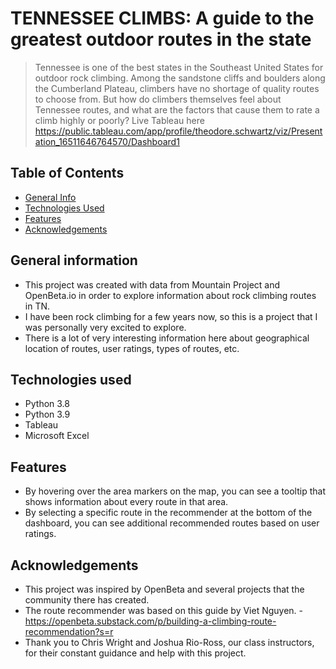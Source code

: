 # TENNESSEE CLIMBS: A guide to the greatest outdoor routes in the state
> Tennessee is one of the best states in the Southeast United States for outdoor rock climbing. Among the sandstone cliffs and boulders along the Cumberland Plateau, climbers have no shortage of quality routes to choose from. But how do climbers themselves feel about Tennessee routes, and what are the factors that cause them to rate a climb highly or poorly?
> Live Tableau here  https://public.tableau.com/app/profile/theodore.schwartz/viz/Presentation_16511646764570/Dashboard1

## Table of Contents
* [General Info](#general-information)
* [Technologies Used](#technologies-used)
* [Features](#features)
* [Acknowledgements](Acknowledgements)


## General information
- This project was created with data from Mountain Project and OpenBeta.io in order to explore information about rock climbing routes in TN.
- I have been rock climbing for a few years now, so this is a project that I was personally very excited to explore.
- There is a lot of very interesting information here about geographical location of routes, user ratings, types of routes, etc.


## Technologies used
- Python 3.8
- Python 3.9
- Tableau
- Microsoft Excel

## Features
- By hovering over the area markers on the map, you can see a tooltip that shows information about every route in that area.
- By selecting a specific route in the recommender at the bottom of the dashboard, you can see additional recommended routes based on user ratings.


## Acknowledgements
- This project was inspired by OpenBeta and several projects that the community there has created.
- The route recommender was based on this guide by Viet Nguyen. - https://openbeta.substack.com/p/building-a-climbing-route-recommendation?s=r
- Thank you to Chris Wright and Joshua Rio-Ross, our class instructors, for their constant guidance and help with this project.
